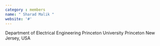 ```yaml
---
category : members
name: " Sharad Malik " 
website: '#'
---
```

Department of Electrical Engineering
Princeton University
Princeton New Jersey, USA

